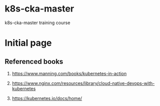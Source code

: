 # k8s-cka-master
k8s-cka-master training course

# Initial page

## Referenced books

1. https://www.manning.com/books/kubernetes-in-action

2. https://www.nginx.com/resources/library/cloud-native-devops-with-kubernetes
3. https://kubernetes.io/docs/home/

